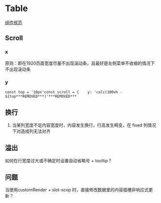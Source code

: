 # Table

[组件规范](https://www.hongweipeng.com/index.php/archives/1724/?from=groupmessage&isappinstalled=0)

## Scroll

### x

原则：即在1920页面宽度尽量不出现滚动条，且最好是左侧菜单不收缩的情况下不出现滚动条

### y

```
const top = '10px'const scroll = {    y: 'calc(100vh - ${top***REMOVED***)'***REMOVED***
```

## 换行

1. 当某列宽度不足内容宽度时，内容发生换行，行高发生畸变，在 fixed 列情况下对造成列无法对齐

## 溢出

如何在行宽度过大或不确定时设置自动省略号 + tooltip？

## 问题

当使用customRender + slot-scop 时，直接修改数据里的内容插槽非响应式更新？